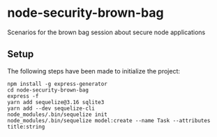 # node-security-brown-bag
Scenarios for the brown bag session about secure node applications

## Setup
The following steps have been made to initialize the project:

```
npm install -g express-generator
cd node-security-brown-bag
express -f
yarn add sequelize@3.16 sqlite3
yarn add --dev sequelize-cli
node_modules/.bin/sequelize init
node_modules/.bin/sequelize model:create --name Task --attributes title:string
```
